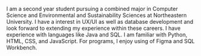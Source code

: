 
<!--
**atosques/atosques** is a ✨ _special_ ✨ repository because its `README.md` (this file) appears on your GitHub profile.

Here are some ideas to get you started:

- 🔭 I’m currently working on ...
- 🌱 I’m currently learning ...
- 👯 I’m looking to collaborate on ...
- 🤔 I’m looking for help with ...
- 💬 Ask me about ...
- 📫 How to reach me: ...
- 😄 Pronouns: ...
- ⚡ Fun fact: ...
-->

I am a second year student pursuing a combined major in Computer Science and Environmental and Sustainability Sciences at Northeastern University. I have a interest in UX/UI as well as database development and look forward to extending my experience within these careers. I have experience with languages like Java and SQL. I am familiar with Python, HTML, CSS, and JavaScript. For programs, I enjoy using of Figma and SQL Workbench.
